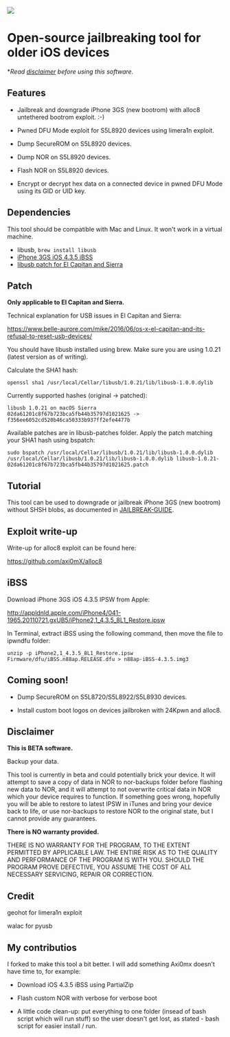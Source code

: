 ![](repo/ipwndfu.png)
# Open-source jailbreaking tool for older iOS devices


**Read [disclaimer](#disclaimer) before using this software.*


## Features

* Jailbreak and downgrade iPhone 3GS (new bootrom) with alloc8 untethered bootrom exploit. :-)

* Pwned DFU Mode exploit for S5L8920 devices using limera1n exploit.

* Dump SecureROM on S5L8920 devices.

* Dump NOR on S5L8920 devices.

* Flash NOR on S5L8920 devices.

* Encrypt or decrypt hex data on a connected device in pwned DFU Mode using its GID or UID key.


## Dependencies

This tool should be compatible with Mac and Linux. It won't work in a virtual machine.

* libusb, `brew install libusb`
* [iPhone 3GS iOS 4.3.5 iBSS](#ibss)
* [libusb patch for El Capitan and Sierra](#patch)

## Patch
**Only applicable to El Capitan and Sierra.**

Technical explanation for USB issues in El Capitan and Sierra:

https://www.belle-aurore.com/mike/2016/06/os-x-el-capitan-and-its-refusal-to-reset-usb-devices/

You should have libusb installed using brew. Make sure you are using 1.0.21 (latest version as of writing).

Calculate the SHA1 hash:

```
openssl sha1 /usr/local/Cellar/libusb/1.0.21/lib/libusb-1.0.0.dylib
```

Currently supported hashes (original -> patched):
```
libusb 1.0.21 on macOS Sierra
02da61201c8f67b723bca5fb44b35797d1021625 -> f356ee6052cd520b46ca50333b937ff2efe4477b
```

Available patches are in libusb-patches folder. Apply the patch matching your SHA1 hash using bspatch:

```
sudo bspatch /usr/local/Cellar/libusb/1.0.21/lib/libusb-1.0.0.dylib /usr/local/Cellar/libusb/1.0.21/lib/libusb-1.0.0.dylib libusb-1.0.21-02da61201c8f67b723bca5fb44b35797d1021625.patch
```




## Tutorial

This tool can be used to downgrade or jailbreak iPhone 3GS (new bootrom) without SHSH blobs, as documented in [JAILBREAK-GUIDE](https://github.com/axi0mX/ipwndfu/blob/master/JAILBREAK-GUIDE.md).



## Exploit write-up

Write-up for alloc8 exploit can be found here:

https://github.com/axi0mX/alloc8


## iBSS

Download iPhone 3GS iOS 4.3.5 IPSW from Apple:

http://appldnld.apple.com/iPhone4/041-1965.20110721.gxUB5/iPhone2,1_4.3.5_8L1_Restore.ipsw

In Terminal, extract iBSS using the following command, then move the file to ipwndfu folder:

```
unzip -p iPhone2,1_4.3.5_8L1_Restore.ipsw Firmware/dfu/iBSS.n88ap.RELEASE.dfu > n88ap-iBSS-4.3.5.img3
```


## Coming soon!

* Dump SecureROM on S5L8720/S5L8922/S5L8930 devices.

* Install custom boot logos on devices jailbroken with 24Kpwn and alloc8.

## Disclaimer

**This is BETA software.**

Backup your data.

This tool is currently in beta and could potentially brick your device. It will attempt to save a copy of data in NOR to nor-backups folder before flashing new data to NOR, and it will attempt to not overwrite critical data in NOR which your device requires to function. If something goes wrong, hopefully you will be able to restore to latest IPSW in iTunes and bring your device back to life, or use nor-backups to restore NOR to the original state, but I cannot provide any guarantees.

**There is NO warranty provided.**

THERE IS NO WARRANTY FOR THE PROGRAM, TO THE EXTENT PERMITTED BY APPLICABLE LAW. THE ENTIRE RISK AS TO THE QUALITY AND PERFORMANCE OF THE PROGRAM IS WITH YOU. SHOULD THE PROGRAM PROVE DEFECTIVE, YOU ASSUME THE COST OF ALL NECESSARY SERVICING, REPAIR OR CORRECTION.

## Credit

geohot for limera1n exploit

walac for pyusb

## My contributios

I forked to make this tool a bit better. I will add something Axi0mx doesn't have time to, for example:

- Download iOS 4.3.5 iBSS using PartialZip

- Flash custom NOR with verbose for verbose boot

- A little code clean-up: put everything to one folder (insead of bash script which will run stuff) so the user doesn't get lost, as stated - bash script for easier install / run.
